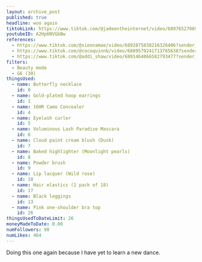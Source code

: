 ```yaml
---
layout: archive_post
published: true
headline: woo again
tiktokLink: https://www.tiktok.com/@jadeontheinternet/video/6897652706907933958?sender_device=pc&sender_web_id=6891999718790268421&is_from_webapp=1
youtubeID: A2Hp6NVGbBw
references:
  - https://www.tiktok.com/@siennamae/video/6892875838216326406?sender_device=pc&sender_web_id=6891999718790268421&is_from_webapp=1
  - https://www.tiktok.com/@cocoquinnb/video/6889579241713765638?sender_device=pc&sender_web_id=6891999718790268421&is_from_webapp=1
  - https://www.tiktok.com/@addi_shaw/video/6891464866582793477?sender_device=pc&sender_web_id=6891999718790268421&is_from_webapp=1
filters:
  - Beauty mode
  - G6 (30)
thingsUsed:
  - name: Butterfly necklace
    id: 0
  - name: Gold-plated hoop earrings
    id: 1
  - name: 16HR Camo Concealer
    id: 4
  - name: Eyelash curler
    id: 5
  - name: Voluminous Lash Paradise Mascara
    id: 6
  - name: Cloud paint cream blush (Dusk)
    id: 7
  - name: Baked highlighter (Moonlight pearls)
    id: 8
  - name: Powder brush
    id: 9
  - name: Lip lacquer (Wild rose)
    id: 10
  - name: Hair elastics (1 pack of 18)
    id: 17
  - name: Black leggings
    id: 13
  - name: Pink one-shoulder bra top
    id: 26
thingsUsedToDateLimit: 26
moneyMadeToDate: 0.00
numFollowers: 98
numLikes: 464
---
```


Doing this one again because I have yet to learn a new dance.
